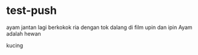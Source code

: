 # test-push
ayam jantan lagi berkokok ria dengan tok dalang di film upin dan ipin
Ayam adalah hewan

kucing